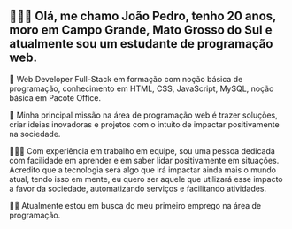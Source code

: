 ## 🙋🏽‍♂️ Olá, me chamo João Pedro, tenho 20 anos, moro em Campo Grande, Mato Grosso do Sul e atualmente sou um estudante de programação web.

📱 Web Developer Full-Stack em formação com noção básica de programação, conhecimento em HTML, CSS, JavaScript, MySQL, noção básica em Pacote Office.

🎒 Minha principal missão na área de programação web é trazer soluções, criar ideias inovadoras e projetos com o intuito de impactar positivamente na sociedade.

👨🏽‍💻 Com experiência em trabalho em equipe, sou uma pessoa dedicada com facilidade em aprender e em saber lidar positivamente em situações. Acredito que a tecnologia será algo que irá impactar ainda mais o mundo atual, tendo isso em mente, eu quero ser aquele que utilizará esse impacto a favor da sociedade, automatizando serviços e facilitando atividades.

✍🏼 Atualmente estou em busca do meu primeiro emprego na área de programação.

<!--
**JoaoPedroC-Dev/JoaoPedroC-Dev** is a ✨ _special_ ✨ repository because its `README.md` (this file) appears on your GitHub profile.

Here are some ideas to get you started:

- 🔭 I’m currently working on ...
- 🌱 I’m currently learning ...
- 👯 I’m looking to collaborate on ...
- 🤔 I’m looking for help with ...
- 💬 Ask me about ...
- 📫 How to reach me: ...
- 😄 Pronouns: ...
- ⚡ Fun fact: ...
-->
